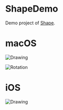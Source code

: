 # ShapeDemo

Demo project of [Shape](https://github.com/scchnxx/Shape).

# macOS

![Drawing](https://media.giphy.com/media/Xd0z6GcM27hy5a4Dga/giphy.gif)

![Rotation](https://media.giphy.com/media/f3dFtPedkGFsY3ticf/giphy.gif)

# iOS

![Drawing](https://media.giphy.com/media/d9OLYHe3wJJc3hbMXr/giphy.gif)
